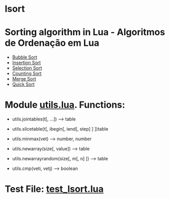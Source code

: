# lsort

Sorting algorithm in Lua - Algoritmos de Ordenação em Lua
===

* [Bubble Sort](https://github.com/jhoonb/lsort/blob/master/algorithms/bubble_sort.lua)
* [Insertion Sort](https://github.com/jhoonb/lsort/blob/master/algorithms/insertion_sort.lua)
* [Selection Sort](https://github.com/jhoonb/lsort/blob/master/algorithms/selection_sort.lua)
* [Counting Sort](https://github.com/jhoonb/lsort/blob/master/algorithms/counting_sort.lua)
* [Merge Sort](https://github.com/jhoonb/lsort/blob/master/algorithms/merge_sort.lua)
* [Quick Sort](https://github.com/jhoonb/lsort/blob/master/algorithms/quick_sort.lua)


Module [utils.lua](https://github.com/jhoonb/lsort/blob/master/algorithms/utils.lua). Functions:
====

- utils.jointables(t[, ...]) --> table
 
- utils.slicetable(t[, ibegin[, iend[, step] ] ])table

- utils.minmax(vet) --> number, number

- utils.newarray(size[, value]) --> table

- utils.newarrayrandom(size[, m[, n] ]) --> table

- utils.cmp(veti, vetj) --> boolean

Test File: [test_lsort.lua](https://github.com/jhoonb/lsort/blob/master/test_lsort.lua)
====